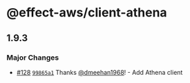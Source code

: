 # @effect-aws/client-athena

## 1.9.3

### Major Changes

- [#128](https://github.com/floydspace/effect-aws/pull/128) [`99865a1`](https://github.com/floydspace/effect-aws/commit/99865a1c6882e3824fdc0a149e99ead0df59f05f) Thanks [@dmeehan1968](https://github.com/dmeehan1968)! - Add Athena client
